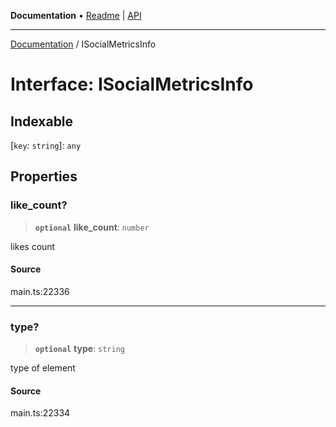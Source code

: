 **Documentation** • [Readme](../README.md) \| [API](../globals.md)

***

[Documentation](../README.md) / ISocialMetricsInfo

# Interface: ISocialMetricsInfo

## Indexable

 \[`key`: `string`\]: `any`

## Properties

### like\_count?

> **`optional`** **like\_count**: `number`

likes count

#### Source

main.ts:22336

***

### type?

> **`optional`** **type**: `string`

type of element

#### Source

main.ts:22334
